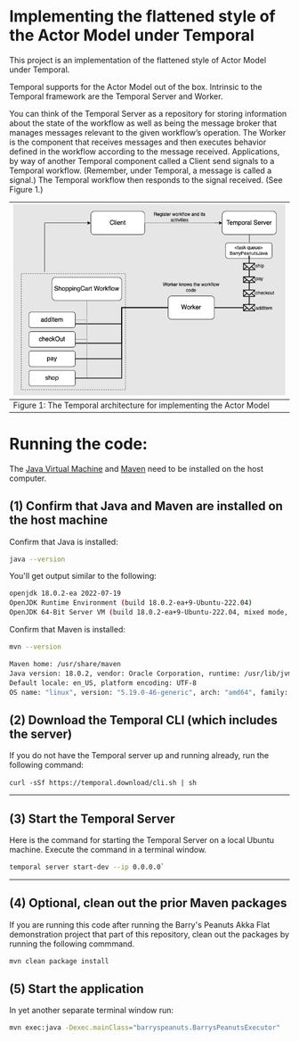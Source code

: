 # Implementing the flattened style of the Actor Model under Temporal

This project is an implementation of the flattened style of Actor Model under Temporal.

Temporal supports for the Actor Model out of the box. Intrinsic to the Temporal framework are the Temporal Server and
Worker.

You can think of the Temporal Server as a repository for storing information about the state of the workflow
as well as being the message broker that manages messages relevant to the given workflow’s operation.
The Worker is the component that receives messages and then executes behavior defined in the workflow according to the
message received.
Applications, by way of another Temporal component called a Client send signals to a Temporal workflow. (Remember, under
Temporal, a message is called a signal.)
The Temporal workflow then responds to the signal received. (See Figure 1.)

| ![Temporal Architecture](./images/temp-arch-01.jpg)                  |
|----------------------------------------------------------------------|
| Figure 1: The Temporal architecture for implementing the Actor Model |

# Running the code:

The [Java Virtual Machine](https://openjdk.org/) and [Maven](https://maven.apache.org/install.html) need to be installed
on the host computer.

## (1) Confirm that Java and Maven are installed on the host machine

Confirm that Java is installed:

```bash
java --version
```

You'll get output similar to the following:

```bash
openjdk 18.0.2-ea 2022-07-19
OpenJDK Runtime Environment (build 18.0.2-ea+9-Ubuntu-222.04)
OpenJDK 64-Bit Server VM (build 18.0.2-ea+9-Ubuntu-222.04, mixed mode, sharing)
```

Confirm that Maven is installed:

```bash
mvn --version
```

```bash
Maven home: /usr/share/maven
Java version: 18.0.2, vendor: Oracle Corporation, runtime: /usr/lib/jvm/jdk-18.0.2
Default locale: en_US, platform encoding: UTF-8
OS name: "linux", version: "5.19.0-46-generic", arch: "amd64", family: "unix"
```

## (2) Download the Temporal CLI (which includes the server)

If you do not have the Temporal server up and running already, run the following command:

`curl -sSf https://temporal.download/cli.sh | sh`

---

## (3) Start the Temporal Server

Here is the command for starting the Temporal Server on a local Ubuntu machine. Execute the command in a terminal
window.

```bash
temporal server start-dev --ip 0.0.0.0`
```

---

## (4) Optional, clean out the prior Maven packages

If you are running this code after running the Barry's Peanuts Akka Flat demonstration project that part of this repository, clean out
the packages by running the following commmand.

```bash
mvn clean package install
```

## (5) Start the application

In yet another separate terminal window run:

```bash
mvn exec:java -Dexec.mainClass="barryspeanuts.BarrysPeanutsExecutor"
```

